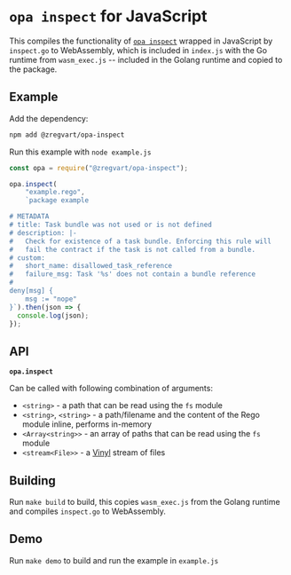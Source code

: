 # `opa inspect` for JavaScript

This compiles the functionality of
[`opa inspect`](https://www.openpolicyagent.org/docs/latest/cli/#opa-inspect)
wrapped in JavaScript by `inspect.go` to WebAssembly, which is included in
`index.js` with the Go runtime from `wasm_exec.js` -- included in the Golang
runtime and copied to the package.

## Example

Add the dependency:

```sh
npm add @zregvart/opa-inspect
```

Run this example with `node example.js`

```javascript
const opa = require("@zregvart/opa-inspect");

opa.inspect(
    "example.rego",
    `package example

# METADATA
# title: Task bundle was not used or is not defined
# description: |-
#   Check for existence of a task bundle. Enforcing this rule will
#   fail the contract if the task is not called from a bundle.
# custom:
#   short_name: disallowed_task_reference
#   failure_msg: Task '%s' does not contain a bundle reference
#
deny[msg] {
    msg := "nope"
}`).then(json => {
  console.log(json);
});
```

## API

**`opa.inspect`**

Can be called with following combination of arguments:
  * `<string>` - a path that can be read using the `fs` module
  * `<string>`, `<string>` - a path/filename and the content of the Rego module inline, performs in-memory
  * `<Array<string>>` - an array of paths that can be read using the `fs` module
  * `<stream<File>>` - a [Vinyl](https://github.com/gulpjs/vinyl) stream of files

## Building

Run `make build` to build, this copies `wasm_exec.js` from the Golang runtime
and compiles `inspect.go` to WebAssembly.

## Demo

Run `make demo` to build and run the example in `example.js`
